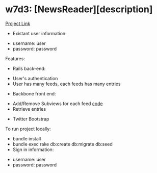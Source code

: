 # w7d3: [NewsReader][description]

[Project Link](http://linh-newsfeed.herokuapp.com/)
- Existant user information: 
+ username: user
+ password: password

Features:
* Rails back-end:
- User's authentication
- User has many feeds, each feeds has many entries
* Backbone front end:
- Add/Remove Subviews for each feed [code](www.google.com) 
- Retrieve entries
* Twitter Bootstrap

To run project locally:
- bundle install
- bundle exec rake db:create db:migrate db:seed
- Sign in information: 
+ username: user
+ password: password
